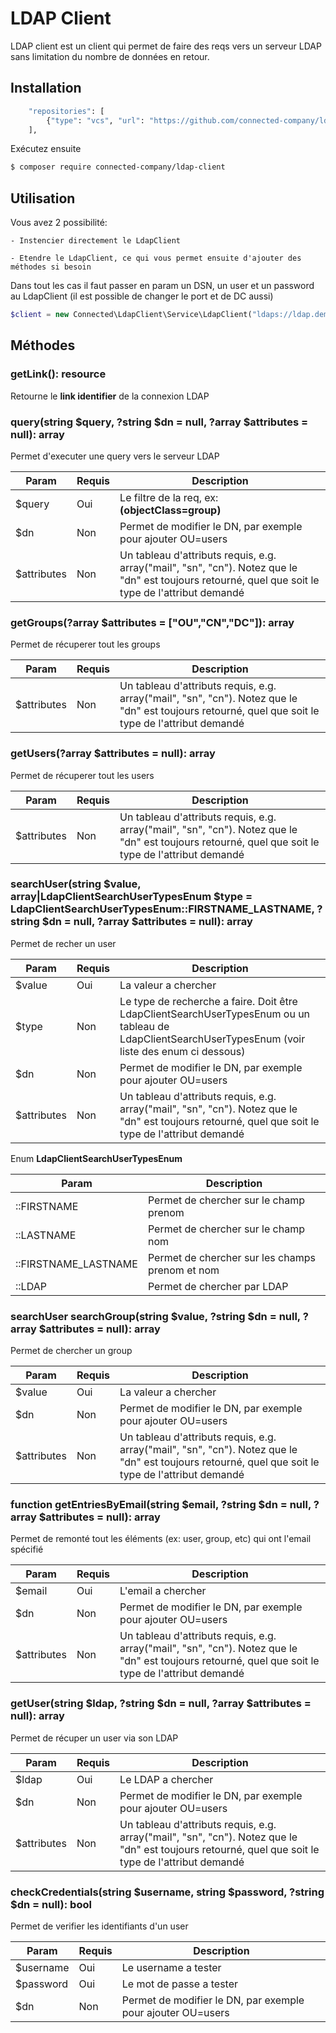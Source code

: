 # LDAP Client

LDAP client est un client qui permet de faire des reqs vers un serveur LDAP sans limitation du nombre de données en retour.

## Installation

```bash
    "repositories": [
        {"type": "vcs", "url": "https://github.com/connected-company/ldap-client"}
    ],
```

Exécutez ensuite
```bash
$ composer require connected-company/ldap-client
```

## Utilisation
Vous avez 2 possibilité:

    - Instencier directement le LdapClient
    
    - Etendre le LdapClient, ce qui vous permet ensuite d'ajouter des méthodes si besoin
    
Dans tout les cas il faut passer en param un DSN, un user et un password au LdapClient (il est possible de changer le port et de DC aussi)

```PHP
$client = new Connected\LdapClient\Service\LdapClient("ldaps://ldap.demo.intra:636", "username", "password");
```

## Méthodes

### getLink(): resource
Retourne le **link identifier** de la connexion LDAP

### query(string $query, ?string $dn = null, ?array $attributes = null): array
Permet d'executer une query vers le serveur LDAP

| Param | Requis | Description |
| ------ | ------ | ------ |
| $query | Oui | Le filtre de la req, ex: **(objectClass=group)**|
| $dn | Non | Permet de modifier le DN, par exemple pour ajouter OU=users|
| $attributes | Non | Un tableau d'attributs requis, e.g. array("mail", "sn", "cn"). Notez que le "dn" est toujours retourné, quel que soit le type de l'attribut demandé|

### getGroups(?array $attributes = ["OU","CN","DC"]): array
Permet de récuperer tout les groups

| Param | Requis | Description |
| ------ | ------ | ------ |
| $attributes | Non | Un tableau d'attributs requis, e.g. array("mail", "sn", "cn"). Notez que le "dn" est toujours retourné, quel que soit le type de l'attribut demandé|

### getUsers(?array $attributes = null): array
Permet de récuperer tout les users

| Param | Requis | Description |
| ------ | ------ | ------ |
| $attributes | Non | Un tableau d'attributs requis, e.g. array("mail", "sn", "cn"). Notez que le "dn" est toujours retourné, quel que soit le type de l'attribut demandé|

### searchUser(string $value, array|LdapClientSearchUserTypesEnum $type = LdapClientSearchUserTypesEnum::FIRSTNAME_LASTNAME, ?string $dn = null, ?array $attributes = null): array
Permet de recher un user

| Param | Requis | Description |
| ------ | ------ | ------ |
| $value | Oui | La valeur a chercher |
| $type | Non | Le type de recherche a faire. Doit être LdapClientSearchUserTypesEnum ou un tableau de LdapClientSearchUserTypesEnum (voir liste des enum ci dessous) |
| $dn | Non | Permet de modifier le DN, par exemple pour ajouter OU=users|
| $attributes | Non | Un tableau d'attributs requis, e.g. array("mail", "sn", "cn"). Notez que le "dn" est toujours retourné, quel que soit le type de l'attribut demandé|

Enum **LdapClientSearchUserTypesEnum**

| Param  | Description |
| ------ | ------ |
| ::FIRSTNAME | Permet de chercher sur le champ prenom | 
| ::LASTNAME | Permet de chercher sur le champ nom | 
| ::FIRSTNAME_LASTNAME | Permet de chercher sur les champs prenom et nom |
| ::LDAP | Permet de chercher par LDAP |


### searchUser searchGroup(string $value, ?string $dn = null, ?array $attributes = null): array
Permet de chercher un group

| Param | Requis | Description |
| ------ | ------ | ------ |
| $value | Oui | La valeur a chercher |
| $dn | Non | Permet de modifier le DN, par exemple pour ajouter OU=users|
| $attributes | Non | Un tableau d'attributs requis, e.g. array("mail", "sn", "cn"). Notez que le "dn" est toujours retourné, quel que soit le type de l'attribut demandé|

### function getEntriesByEmail(string $email, ?string $dn = null, ?array $attributes = null): array
Permet de remonté tout les éléments (ex: user, group, etc) qui ont l'email spécifié

| Param | Requis | Description |
| ------ | ------ | ------ |
| $email | Oui | L'email a chercher |
| $dn | Non | Permet de modifier le DN, par exemple pour ajouter OU=users|
| $attributes | Non | Un tableau d'attributs requis, e.g. array("mail", "sn", "cn"). Notez que le "dn" est toujours retourné, quel que soit le type de l'attribut demandé|

### getUser(string $ldap, ?string $dn = null, ?array $attributes = null): array
Permet de récuper un user via son LDAP

| Param | Requis | Description |
| ------ | ------ | ------ |
| $ldap | Oui | Le LDAP a chercher |
| $dn | Non | Permet de modifier le DN, par exemple pour ajouter OU=users|
| $attributes | Non | Un tableau d'attributs requis, e.g. array("mail", "sn", "cn"). Notez que le "dn" est toujours retourné, quel que soit le type de l'attribut demandé|

### checkCredentials(string $username, string $password, ?string $dn = null): bool
Permet de verifier les identifiants d'un user

| Param | Requis | Description |
| ------ | ------ | ------ |
| $username | Oui | Le username a tester |
| $password | Oui | Le mot de passe a tester |
| $dn | Non | Permet de modifier le DN, par exemple pour ajouter OU=users|